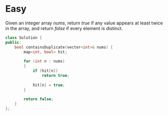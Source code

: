 # Easy

Given an integer array $nums$, return $true$ if any value appears at least twice in the array, and return $false$ if every element is distinct.

```cpp
class Solution {
public:
    bool containsDuplicate(vector<int>& nums) {
        map<int, bool> hit;
        
        for (int n : nums)
        {
            if (hit[n])
                return true;
            
            hit[n] = true;
        }
        
        return false;
    }
};
```
